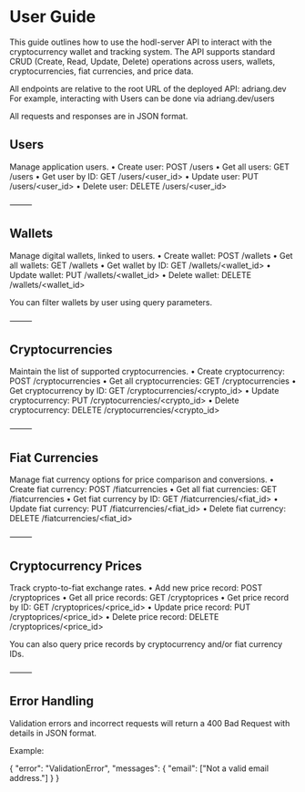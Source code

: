 # User Guide

This guide outlines how to use the hodl-server API to interact with the cryptocurrency wallet and tracking system. The API supports standard CRUD (Create, Read, Update, Delete) operations across users, wallets, cryptocurrencies, fiat currencies, and price data.

All endpoints are relative to the root URL of the deployed API: adriang.dev
For example, interacting with Users can be done via adriang.dev/users 

All requests and responses are in JSON format.

## Users

Manage application users.
	•	Create user: POST /users
	•	Get all users: GET /users
	•	Get user by ID: GET /users/<user_id>
	•	Update user: PUT /users/<user_id>
	•	Delete user: DELETE /users/<user_id>

⸻

## Wallets

Manage digital wallets, linked to users.
	•	Create wallet: POST /wallets
	•	Get all wallets: GET /wallets
	•	Get wallet by ID: GET /wallets/<wallet_id>
	•	Update wallet: PUT /wallets/<wallet_id>
	•	Delete wallet: DELETE /wallets/<wallet_id>

You can filter wallets by user using query parameters.

⸻

## Cryptocurrencies

Maintain the list of supported cryptocurrencies.
	•	Create cryptocurrency: POST /cryptocurrencies
	•	Get all cryptocurrencies: GET /cryptocurrencies
	•	Get cryptocurrency by ID: GET /cryptocurrencies/<crypto_id>
	•	Update cryptocurrency: PUT /cryptocurrencies/<crypto_id>
	•	Delete cryptocurrency: DELETE /cryptocurrencies/<crypto_id>

⸻

## Fiat Currencies

Manage fiat currency options for price comparison and conversions.
	•	Create fiat currency: POST /fiatcurrencies
	•	Get all fiat currencies: GET /fiatcurrencies
	•	Get fiat currency by ID: GET /fiatcurrencies/<fiat_id>
	•	Update fiat currency: PUT /fiatcurrencies/<fiat_id>
	•	Delete fiat currency: DELETE /fiatcurrencies/<fiat_id>

⸻

## Cryptocurrency Prices

Track crypto-to-fiat exchange rates.
	•	Add new price record: POST /cryptoprices
	•	Get all price records: GET /cryptoprices
	•	Get price record by ID: GET /cryptoprices/<price_id>
	•	Update price record: PUT /cryptoprices/<price_id>
	•	Delete price record: DELETE /cryptoprices/<price_id>

You can also query price records by cryptocurrency and/or fiat currency IDs.

⸻

## Error Handling

Validation errors and incorrect requests will return a 400 Bad Request with details in JSON format.

Example:

{
  "error": "ValidationError",
  "messages": {
    "email": ["Not a valid email address."]
  }
}